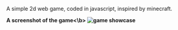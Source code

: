 A simple 2d web game, coded in javascript, inspired by minecraft.

<b>A screenshot of the game<\b>
![game showcase](https://github.com/user-attachments/assets/5c554343-b484-416f-8cf6-f15c18a466bf)
